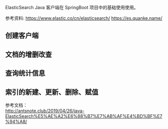 
ElasticSearch Java 客户端在 SpringBoot 项目中的基础使用使用。

参考资料: 
https://www.elastic.co/cn/elasticsearch/
https://es.quanke.name/

## 创建客户端


## 文档的增删改查


## 查询统计信息


## 索引的新建、更新、删除、赋值



参考文档：  
http://antsnote.club/2019/04/26/java-ElasticSearch%E5%AE%A2%E6%88%B7%E7%AB%AF%E4%BD%BF%E7%94%A8/
